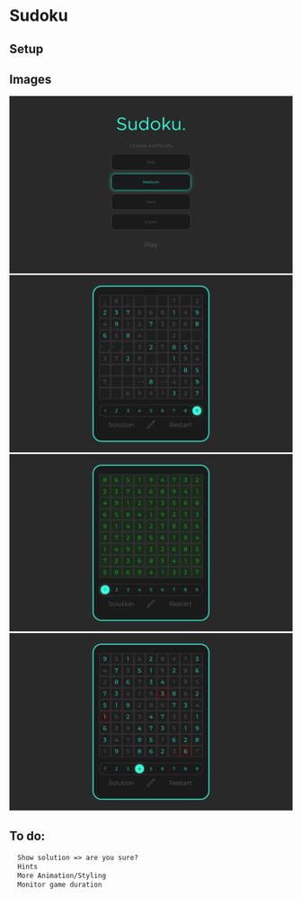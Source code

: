 # Sudoku

## Setup

## Images
<img src="images/Sudoku Settings Page.png">
<img src="images/Sudoku Mid-Game.png">
<img src="images/Sudoku Success.png">
<img src="images/Sudoku Failure.png">

## To do:
```
  Show solution => are you sure?
  Hints
  More Animation/Styling
  Monitor game duration
```
